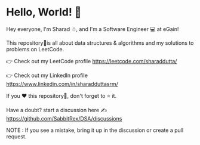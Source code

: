 # Hello, World! 👋

Hey everyone, I'm Sharad ☃, and I'm a Software Engineer 💻 at eGain!

This repository📝is all about data structures & algorithms and my solutions to problems on LeetCode.

👉 Check out my LeetCode profile https://leetcode.com/sharaddutta/

👉 Check out my LinkedIn profile https://www.linkedin.com/in/sharadduttasrm/

If you ❤ this repository📝, don't forget to ⭐ it.

Have a doubt? start a discussion here ✍ https://github.com/SabbitRex/DSA/discussions

NOTE : If you see a mistake, bring it up in the discussion or create a pull request.
